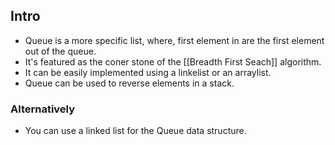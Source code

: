 ## Intro
* Queue is a more specific list, where, first element in are the first element out of the queue. 
* It's featured as the coner stone of the [[Breadth First Seach]] algorithm.
* It can be easily implemented using a linkelist or an arraylist.
* Queue can be used to reverse elements in a stack. 

### Alternatively
* You can use a linked list for the Queue data structure. 